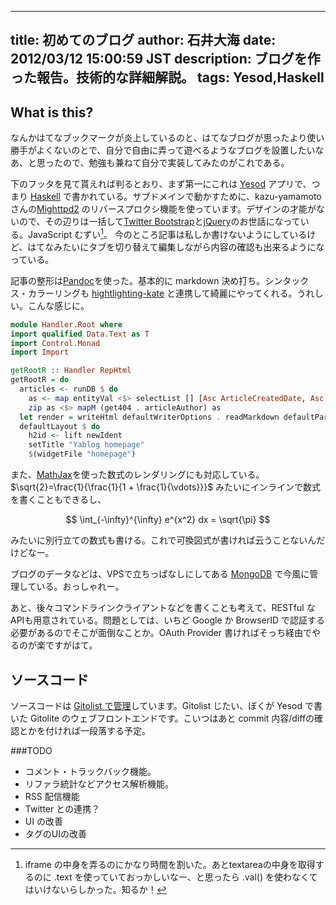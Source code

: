 ------
title: 初めてのブログ
author: 石井大海
date: 2012/03/12 15:00:59 JST
description: ブログを作った報告。技術的な詳細解説。
tags: Yesod,Haskell
------
## What is this?
なんかはてなブックマークが炎上しているのと、はてなブログが思ったより使い勝手がよくないのとで、自分で自由に弄って遊べるようなブログを設置したいなあ、と思ったので、勉強も兼ねて自分で実装してみたのがこれである。

下のフッタを見て貰えれば判るとおり、まず第一にこれは [Yesod](http://yesodweb.com) アプリで、つまり [Haskell](http://www.haskell.org) で書かれている。サブドメインで動かすために、kazu-yamamoto さんの[Mighttpd2](http://mew.org/~kazu/proj/mighttpd/en/) のリバースプロクシ機能を使っています。デザインの才能がないので、その辺りは一括して[Twitter Bootstrap](http://twitter.github.com/bootstrap/)と[jQuery](http://jquery.com/)のお世話になっている。JavaScript むずい[^1]。 今のところ記事は私しか書けないようにしているけど、はてなみたいにタブを切り替えて編集しながら内容の確認も出来るようになっている。

記事の整形は[Pandoc](http://hackage.haskell.org/package/pandoc)を使った。基本的に markdown 決め打ち。シンタックス・カラーリングも [hightlighting-kate](http://hackage.haskell.org/package/highlighting-kate) と連携して綺麗にやってくれる。うれしい。こんな感じに。

```haskell
module Handler.Root where
import qualified Data.Text as T
import Control.Monad
import Import

getRootR :: Handler RepHtml
getRootR = do
  articles <- runDB $ do
    as <- map entityVal <$> selectList [] [Asc ArticleCreatedDate, Asc ArticleCreatedTime, LimitTo 5 :: SelectOpt Article]
    zip as <$> mapM (get404 . articleAuthor) as
  let render = writeHtml defaultWriterOptions . readMarkdown defaultParserState
  defaultLayout $ do
    h2id <- lift newIdent
    setTitle "Yablog homepage"
    $(widgetFile "homepage")
```

また、[MathJax](http://www.mathjax.org/)を使った数式のレンダリングにも対応している。$\sqrt{2}=\frac{1}{\frac{1}{1 + \frac{1}{\vdots}}}$ みたいにインラインで数式を書くこともできるし、

$$
\int_{-\infty}^{\infty} e^{x^2} dx = \sqrt{\pi}
$$

みたいに別行立ての数式も書ける。これで可換図式が書ければ云うことないんだけどなー。

ブログのデータなどは、VPSで立ちっぱなしにしてある [MongoDB](http://www.mongodb.org/) で今風に管理している。おっしゃれー。

あと、後々コマンドラインクライアントなどを書くことも考えて、RESTful なAPIも用意されている。問題としては、いちど Google か BrowserID で認証する必要があるのでそこが面倒なことか。OAuth Provider 書ければそっち経由でやるのが楽ですがはて。

## ソースコード
ソースコードは [Gitolist で管理](http://gitweb.konn-san.com/repo/Yablog/tree/master)しています。Gitolist じたい、ぼくが Yesod で書いた Gitolite のウェブフロントエンドです。こいつはあと commit 内容/diffの確認とかを付ければ一段落する予定。

###TODO
* コメント・トラックバック機能。
* リファラ統計などアクセス解析機能。
* RSS 配信機能
* Twitter との連携？
* UI の改善
* タグのUIの改善

[^1]: iframe の中身を弄るのにかなり時間を割いた。あとtextareaの中身を取得するのに .text を使っていておっかしいなー、と思ったら .val() を使わなくてはいけないらしかった。知るか！

